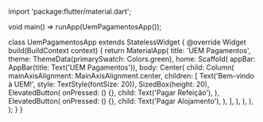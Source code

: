 import 'package:flutter/material.dart';

void main() => runApp(UemPagamentosApp());

class UemPagamentosApp extends StatelessWidget {
  @override
  Widget build(BuildContext context) {
    return MaterialApp(
      title: 'UEM Pagamentos',
      theme: ThemeData(primarySwatch: Colors.green),
      home: Scaffold(
        appBar: AppBar(title: Text('UEM Pagamentos')),
        body: Center(
          child: Column(
            mainAxisAlignment: MainAxisAlignment.center,
            children: [
              Text('Bem-vindo à UEM!', style: TextStyle(fontSize: 20)),
              SizedBox(height: 20),
              ElevatedButton(
                onPressed: () {},
                child: Text('Pagar Refeição'),
              ),
              ElevatedButton(
                onPressed: () {},
                child: Text('Pagar Alojamento'),
              ),
            ],
          ),
        ),
      ),
    );
  }
}
